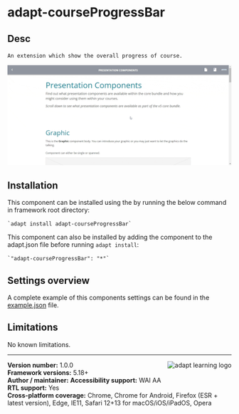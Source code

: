 # adapt-courseProgressBar  
    
## Desc
    An extension which show the overall progress of course.

<img src="https://github.com/NayanKhedkar/gif_file/blob/main/course_progress.gif?raw=true" alt="course_progress.gif">

## Installation
This component can be installed using the by running the below command in framework root directory:

    `adapt install adapt-courseProgressBar`

This component can also be installed by adding the component to the adapt.json file before running `adapt install`:

    `"adapt-courseProgressBar": "*"`
    

## Settings overview

A complete example of this components settings can be found in the [example.json](https://github.com/NayanKhedkar/adapt-courseProgressBar/blob/master/example.json) file.


## Limitations

No known limitations.

----------------------------
**Version number:**  1.0.0   <a href="https://community.adaptlearning.org/" target="_blank"><img src="https://github.com/adaptlearning/documentation/blob/master/04_wiki_assets/plug-ins/images/adapt-logo-mrgn-lft.jpg" alt="adapt learning logo" align="right"></a>  
**Framework versions:**  5.18+  
**Author / maintainer:** 
**Accessibility support:** WAI AA  
**RTL support:** Yes  
**Cross-platform coverage:** Chrome, Chrome for Android, Firefox (ESR + latest version), Edge, IE11, Safari 12+13 for macOS/iOS/iPadOS, Opera  

